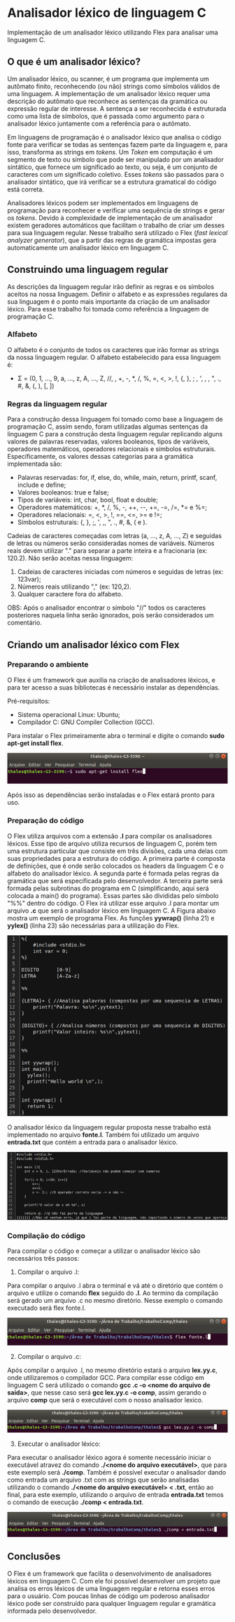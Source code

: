 # Analisador léxico de linguagem C
Implementação de um analisador léxico utilizando Flex para analisar uma linguagem C.

## O que é um analisador léxico?
 Um analisador léxico, ou scanner, é um programa que implementa um autômato finito, reconhecendo (ou não) strings como símbolos válidos de uma linguagem. A implementação de um analisador léxico requer uma descrição do autômato que reconhece as sentenças da gramática ou expressão regular de interesse. A sentença a ser reconhecida é estruturada como uma lista de símbolos, que é passada como argumento para o analisador léxico juntamente com a referência para o autômato.
  
 Em linguagens de programação é o analisador léxico que analisa o código fonte para verificar se todas as sentenças fazem parte da linguagem e, para isso, transforma as strings em _tokens_. Um _Token_ em computação é um segmento de texto ou símbolo que pode ser manipulado por um analisador sintático, que fornece um significado ao texto, ou seja, é um conjunto de caracteres com um significado coletivo. Esses _tokens_ são passados para o analisador sintático, que irá verificar se a estrutura gramatical do código está correta.
  
 Analisadores léxicos podem ser implementados em linguagens de programação para reconhecer e verificar uma sequência de strings e gerar os _tokens_. Devido à complexidade de implementação de um analisador existem geradores automáticos que facilitam o trabalho de criar um desses para sua linguagem regular. Nesse trabalho será utilizado o Flex (_fast lexical analyzer generator_), que a partir das regras de gramática impostas gera automaticamente um analisador léxico em linguagem C.

## Construindo uma linguagem regular
 As descrições da linguagem regular irão definir as regras e os símbolos aceitos na nossa linguagem. Definir o alfabeto e as expressões regulares da sua linguagem é o ponto mais importante da criação de um analisador léxico. Para esse trabalho foi tomada como referência a linguagem de programação C.

### Alfabeto
 O alfabeto é o conjunto de todos os caracteres que irão formar as strings da nossa linguagem regular. O alfabeto estabelecido para essa linguagem é:
 - Σ = (0, 1, ..., 9, a, ..., z, A, ..., Z, //, , +, -, *, /, %, =, <, >, !, {, }, ; , ', , , ", ., #, &, (, ), [, ])

### Regras da linguagem regular
 Para a construção dessa linguagem foi tomado como base a linguagem de programação C, assim sendo, foram utilizadas algumas sentenças da linguagem C para a construção desta linguagem regular replicando alguns valores de palavras reservadas, valores booleanos, tipos de variáveis, operadores matemáticos, operadores relacionais e símbolos estruturais. Especificamente, os valores dessas categorias para a gramática implementada são:
- Palavras reservadas: for, if, else, do, while, main, return, printf, scanf, include e define;
- Valores booleanos: true e false;
- Tipos de variáveis: int, char, bool, float e double;
- Operadores matemáticos: +, *, /, %, -, ++, --, +=, -=, /=, *= e %=;
- Operadores relacionais: =, <, >, !, ==, <=, >= e !=;
- Símbolos estruturais: {, }, ;, ', ,, ", ., #, &, ( e ).

Cadeias de caracteres começadas com letras (a, ..., z, A, ..., Z) e seguidas de letras ou números serão consideradas nomes de variáveis. Números reais devem utilizar "." para separar a parte inteira e a fracionaria (ex: 120.2). Não serão aceitas nessa linguagem:
1. Cadeias de caracteres iniciadas com números e seguidas de letras (ex: 123var);
2. Números reais utilizando "," (ex: 120,2).
3. Qualquer caractere fora do alfabeto.

OBS: Após o analisador encontrar o símbolo "//" todos os caracteres posteriores naquela linha serão ignorados, pois serão considerados um comentário.

## Criando um analisador léxico com Flex
### Preparando o ambiente
O Flex é um framework que auxilia na criação de analisadores léxicos, e para ter acesso a suas bibliotecas é necessário instalar as dependências.

Pré-requisitos:
- Sistema operacional Linux: Ubuntu;
- Compilador C: GNU Compiler Collection (GCC).

Para instalar o Flex primeiramente abra o terminal e digite o comando **sudo apt-get install flex**. 

<img src="imagens/img1.png" alt="img1"/>

Após isso as dependências serão instaladas e o Flex estará pronto para uso.

### Preparação do código
O Flex utiliza arquivos com a extensão **.l** para compilar os analisadores léxicos. Esse tipo de arquivo utiliza recursos de linguagem C, porém tem uma estrutura particular que consiste em três divisões, cada uma delas com suas propriedades para a estrutura do código. A primeira parte é composta de definições, que é onde serão colocados os headers da linguagem C e o alfabeto do analisador léxico. A segunda parte é formada pelas regras da gramática que será especificada pelo desenvolvedor. A terceira parte será formada pelas subrotinas do programa em C (simplificando, aqui será colocada a main() do programa). Essas partes são divididas pelo símbolo "%%" dentro do código. O Flex irá utilizar esse arquivo .l para montar um arquivo **.c** que será o analisador léxico em linguagem C. A Figura abaixo mostra um exemplo de programa Flex. As funções **yywrap()** (linha 21) e **yylex()** (linha 23) são necessárias para a utilização do Flex.

<img src="imagens/img2.png" alt="img2"/>

O analisador léxico da linguagem regular proposta nesse trabalho está implementado no arquivo **fonte.l**. Também foi utilizado um arquivo **entrada.txt** que contém a entrada para o analisador léxico.

<img src="imagens/img3.png" alt="img3"/>

### Compilação do código
Para compilar o código e começar a utilizar o analisador léxico são necessários três passos:
1. Compilar o arquivo .l:

Para compilar o arquivo .l abra o terminal e vá até o diretório que contém o arquivo e utilize o comando **flex** seguido do **<nome do arquivo>.l**. Ao termino da compilação será gerado um arquivo .c no mesmo diretório. Nesse exemplo o comando executado será flex fonte.l.
 
 <img src="imagens/img4.png" alt="img4"/>
 
 2. Compilar o arquivo .c:
 
Após compilar o arquivo .l, no mesmo diretório estará o arquivo **lex.yy.c**, onde utilizaremos o compilador GCC. Para compilar esse código em linguagem C será utilizado o comando **gcc <nome do arquivo>.c -o <nome do arquivo de saída>**, que nesse caso será **gcc lex.yy.c -o comp**, assim gerando o arquivo **comp** que será o executável com o nosso analisador lexico.

<img src="imagens/img5.png" alt="img5"/>
 
 3. Executar o analisador léxico:
 
Para executar o analisador léxico agora é somente necessário iniciar o executável atravez do comando **./<nome do arquivo executável>**, que para este exemplo será **./comp**. Também é possível executar o analisador dando como entrada um arquivo .txt com as strings que serão analisadas utilizando o comando **./<nome do arquivo executável> < <nome do arquivo de entrada>.txt**, então ao final, para este exemplo, utilizando o arquivo de entrada **entrada.txt** temos o comando de execução **./comp < entrada.txt**.

<img src="imagens/img6.png" alt="img6"/>
 
 ## Conclusões
O Flex é um framework que facilita o desenvolvimento de analisadores léxicos em linguagem C. Com ele foi possível desenvolver um projeto que analisa os erros léxicos de uma linguagem regular e retorna esses erros para o usuário. Com poucas linhas de código um poderoso analisador léxico pode ser construído para qualquer linguagem regular e gramática informada pelo desenvolvedor.
